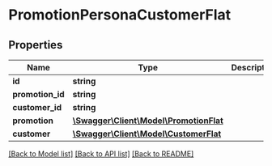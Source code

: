 # PromotionPersonaCustomerFlat

## Properties
Name | Type | Description | Notes
------------ | ------------- | ------------- | -------------
**id** | **string** |  | [optional] 
**promotion_id** | **string** |  | 
**customer_id** | **string** |  | 
**promotion** | [**\Swagger\Client\Model\PromotionFlat**](PromotionFlat.md) |  | [optional] 
**customer** | [**\Swagger\Client\Model\CustomerFlat**](CustomerFlat.md) |  | [optional] 

[[Back to Model list]](../../README.md#documentation-for-models) [[Back to API list]](../../README.md#documentation-for-api-endpoints) [[Back to README]](../../README.md)

